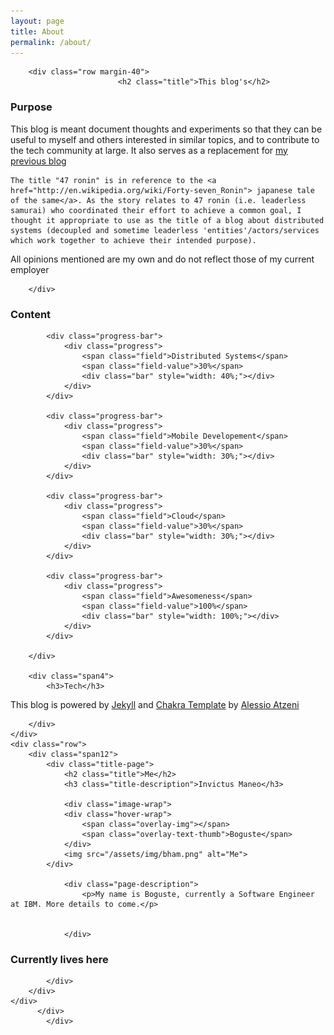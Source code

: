 ```yaml
---
layout: page
title: About
permalink: /about/
---
```


<div id="about" class="page-alternate">
<div class="container">

        <div class="row margin-40">
                            <h2 class="title">This blog's</h2>

<div class="span4">
            <h3>Purpose</h3>
            <p> This blog is meant document thoughts and experiments so that they can be useful to myself and others interested in similar topics, and to contribute to the tech community at large. It also serves as a replacement for <a href="http://www.bhameyie.wordpress.com"> my previous blog</a></p>

  <p>

    The title "47 ronin" is in reference to the <a href="http://en.wikipedia.org/wiki/Forty-seven_Ronin"> japanese tale of the same</a>. As the story relates to 47 ronin (i.e. leaderless samurai) who coordinated their effort to achieve a common goal, I thought it appropriate to use as the title of a blog about distributed systems (decoupled and sometime leaderless 'entities'/actors/services which work together to achieve their intended purpose).
   </p>
            <p>All opinions mentioned are my own and do not reflect those of my current employer</p>

        </div>
        
<div class="span4">
        	<h3>Content</h3>
            
            <div class="progress-bar">
                <div class="progress">
                	<span class="field">Distributed Systems</span>
                    <span class="field-value">30%</span>
                    <div class="bar" style="width: 40%;"></div>
                </div>
            </div>
            
            <div class="progress-bar">
                <div class="progress">
                	<span class="field">Mobile Developement</span>
                    <span class="field-value">30%</span>
                    <div class="bar" style="width: 30%;"></div>
                </div>
            </div>
            
            <div class="progress-bar">
                <div class="progress">
                	<span class="field">Cloud</span>
                    <span class="field-value">30%</span>
                    <div class="bar" style="width: 30%;"></div>
                </div>
            </div>
            
            <div class="progress-bar">
                <div class="progress">
                	<span class="field">Awesomeness</span>
                    <span class="field-value">100%</span>
                    <div class="bar" style="width: 100%;"></div>
                </div>
            </div> 

        </div>

        <div class="span4">
            <h3>Tech</h3>
 <p> This blog is powered by <a href="http://jekyllrb.com"> Jekyll</a> and  <a href="http://themes.alessioatzeni.com/html/chakra/" title="Chakra | Responsive One Page Template">Chakra Template</a> by <a href="http://www.alessioatzeni.com/" title="Alessio Atzeni | Web Designer &amp; Front-end Developer">Alessio Atzeni</a> </p>



        </div>
    </div>
    <div class="row">
        <div class="span12">
            <div class="title-page">
                <h2 class="title">Me</h2>
                <h3 class="title-description">Invictus Maneo</h3>

                <div class="image-wrap">
                <div class="hover-wrap">
                    <span class="overlay-img"></span>
                    <span class="overlay-text-thumb">Boguste</span>
                </div>
                <img src="/assets/img/bham.png" alt="Me">
            </div>
                
                <div class="page-description">
                    <p>My name is Boguste, currently a Software Engineer at IBM. More details to come.</p>

                   
                </div>

<div>
                                <h3>Currently lives here</h3>
                 <div id="map-area">
    <div class="map" id="map_1" data-mapLat="39.952638" data-mapLon="-75.167341" data-mapZoom="11" data-mapTitle="Philly"></div>
</div>
</div>

           
            </div>
        </div>
    </div>
          </div>
            </div>
